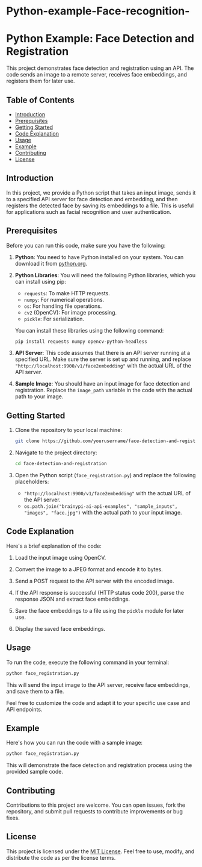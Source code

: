 # Python-example-Face-recognition-
# Python Example: Face Detection and Registration

This project demonstrates face detection and registration using an API. The code sends an image to a remote server, receives face embeddings, and registers them for later use.

## Table of Contents

- [Introduction](#introduction)
- [Prerequisites](#prerequisites)
- [Getting Started](#getting-started)
- [Code Explanation](#code-explanation)
- [Usage](#usage)
- [Example](#example)
- [Contributing](#contributing)
- [License](#license)

## Introduction

In this project, we provide a Python script that takes an input image, sends it to a specified API server for face detection and embedding, and then registers the detected face by saving its embeddings to a file. This is useful for applications such as facial recognition and user authentication.

## Prerequisites

Before you can run this code, make sure you have the following:

1. **Python**: You need to have Python installed on your system. You can download it from [python.org](https://www.python.org/downloads/).

2. **Python Libraries**: You will need the following Python libraries, which you can install using pip:

   - `requests`: To make HTTP requests.
   - `numpy`: For numerical operations.
   - `os`: For handling file operations.
   - `cv2` (OpenCV): For image processing.
   - `pickle`: For serialization.

   You can install these libraries using the following command:

   ```bash
   pip install requests numpy opencv-python-headless
   ```

3. **API Server**: This code assumes that there is an API server running at a specified URL. Make sure the server is set up and running, and replace `"http://localhost:9900/v1/face2embedding"` with the actual URL of the API server.

4. **Sample Image**: You should have an input image for face detection and registration. Replace the `image_path` variable in the code with the actual path to your image.

## Getting Started

1. Clone the repository to your local machine:

   ```bash
   git clone https://github.com/yourusername/face-detection-and-registration.git
   ```

2. Navigate to the project directory:

   ```bash
   cd face-detection-and-registration
   ```

3. Open the Python script (`face_registration.py`) and replace the following placeholders:

   - `"http://localhost:9900/v1/face2embedding"` with the actual URL of the API server.
   - `os.path.join("brainypi-ai-api-examples", "sample_inputs", "images", "face.jpg")` with the actual path to your input image.

## Code Explanation

Here's a brief explanation of the code:

1. Load the input image using OpenCV.

2. Convert the image to a JPEG format and encode it to bytes.

3. Send a POST request to the API server with the encoded image.

4. If the API response is successful (HTTP status code 200), parse the response JSON and extract face embeddings.

5. Save the face embeddings to a file using the `pickle` module for later use.

6. Display the saved face embeddings.

## Usage

To run the code, execute the following command in your terminal:

```bash
python face_registration.py
```

This will send the input image to the API server, receive face embeddings, and save them to a file.

Feel free to customize the code and adapt it to your specific use case and API endpoints.

## Example

Here's how you can run the code with a sample image:

```bash
python face_registration.py
```

This will demonstrate the face detection and registration process using the provided sample code.

## Contributing

Contributions to this project are welcome. You can open issues, fork the repository, and submit pull requests to contribute improvements or bug fixes.

## License

This project is licensed under the [MIT License](LICENSE). Feel free to use, modify, and distribute the code as per the license terms.
